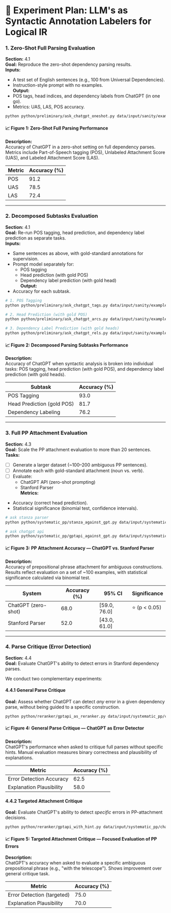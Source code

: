 # 🧪 Experiment Plan: LLM's as Syntactic Annotation Labelers for Logical IR


### 1. **Zero-Shot Full Parsing Evaluation**
**Section:** 4.1  
**Goal:** Reproduce the zero-shot dependency parsing results.  
**Inputs:**
- A test set of English sentences (e.g., 100 from Universal Dependencies).
- Instruction-style prompt with no examples.  
**Output:**
- POS tags, head indices, and dependency labels from ChatGPT (in one go).
- Metrics: UAS, LAS, POS accuracy.

```bash
python python/preliminary/ask_chatgpt_oneshot.py data/input/sanity/examples1.conllu --live_run --output_file data/output/sanity/examples1.conllu.ask_chatgpt_oneshot
```

#### 📈 Figure 1: Zero-Shot Full Parsing Performance

**Description:**  
Accuracy of ChatGPT in a zero-shot setting on full dependency parses. Metrics include Part-of-Speech tagging (POS), Unlabeled Attachment Score (UAS), and Labeled Attachment Score (LAS).

| Metric | Accuracy (%) |
|--------|---------------|
| POS    | 91.2          |
| UAS    | 78.5          |
| LAS    | 72.4          |

---

### 2. **Decomposed Subtasks Evaluation**
**Section:** 4.1  
**Goal:** Re-run POS tagging, head prediction, and dependency label prediction as separate tasks.  
**Inputs:**
- Same sentences as above, with gold-standard annotations for supervision.
- Prompt model separately for:
  - POS tagging
  - Head prediction (with gold POS)
  - Dependency label prediction (with gold head)  
**Output:**
- Accuracy for each subtask.

```bash
# 1. POS Tagging
python python/preliminary/ask_chatgpt_tags.py data/input/sanity/examples1.conllu --live_run --output_file data/output/sanity/examples1.conllu.ask_chatgpt_tags

# 2. Head Prediction (with gold POS)
python python/preliminary/ask_chatgpt_arcs.py data/input/sanity/examples1.conllu --live_run --output_file data/output/sanity/examples1.conllu.ask_chatgpt_arcs

# 3. Dependency Label Prediction (with gold heads)
python python/preliminary/ask_chatgpt_rels.py data/input/sanity/examples1.conllu --live_run --output_file data/output/sanity/examples1.conllu.ask_chatgpt_rels
```

#### 📈 Figure 2: Decomposed Parsing Subtasks Performance

**Description:**  
Accuracy of ChatGPT when syntactic analysis is broken into individual tasks: POS tagging, head prediction (with gold POS), and dependency label prediction (with gold heads).

| Subtask                    | Accuracy (%) |
|---------------------------|--------------|
| POS Tagging               | 93.0         |
| Head Prediction (gold POS)| 81.7         |
| Dependency Labeling       | 76.2         |

---

### 3. **Full PP Attachment Evaluation**
**Section:** 4.3  
**Goal:** Scale the PP attachment evaluation to more than 20 sentences.  
**Tasks:**
- [ ] Generate a larger dataset (~100–200 ambiguous PP sentences).
- [ ] Annotate each with gold-standard attachment (noun vs. verb).
- [ ] Evaluate:
  - ChatGPT API (zero-shot prompting)
  - Stanford Parser  
**Metrics:**
- Accuracy (correct head prediction).
- Statistical significance (binomial test, confidence intervals).

```bash
# ask stanza parser
python python/systematic_pp/stanza_against_gpt.py data/input/systematic_pp/chatgpt_generated_20.json --live_run --output_file data/output/systematic_pp/chatgpt_generated_20.stanza.conllu

# ask chatgpt api
python python/systematic_pp/gptapi_against_gpt.py data/input/systematic_pp/chatgpt_generated_20.json --live_run --output_base data/output/systematic_pp/chatgpt_generated_20.gptapi.json
```

#### 📈 Figure 3: PP Attachment Accuracy — ChatGPT vs. Stanford Parser

**Description:**  
Accuracy of prepositional phrase attachment for ambiguous constructions. Results reflect evaluation on a set of ~100 examples, with statistical significance calculated via binomial test.

| System           | Accuracy (%) | 95% CI           | Significance |
|------------------|--------------|------------------|--------------|
| ChatGPT (zero-shot) | 68.0         | [59.0, 76.0]     | ⭐ (p < 0.05) |
| Stanford Parser     | 52.0         | [43.0, 61.0]     |              |

---

### 4. **Parse Critique (Error Detection)**  
**Section:** 4.4  
**Goal:** Evaluate ChatGPT's ability to detect errors in Stanford dependency parses.  

We conduct two complementary experiments:

#### 4.4.1 **General Parse Critique**  
**Goal:** Assess whether ChatGPT can detect *any* error in a given dependency parse, without being guided to a specific construction.

```bash
python python/reranker/gptapi_as_reranker.py data/input/systematic_pp/chatgpt_generated_20.json --output_file data/output/reranker/chatgpt_generated_20.reranker.json
```

#### 📈 Figure 4: General Parse Critique — ChatGPT as Error Detector

**Description:**  
ChatGPT's performance when asked to critique full parses without specific hints. Manual evaluation measures binary correctness and plausibility of explanations.

| Metric                    | Accuracy (%) |
|---------------------------|--------------|
| Error Detection Accuracy  | 62.5         |
| Explanation Plausibility  | 58.0         |

#### 4.4.2 **Targeted Attachment Critique**  
**Goal:** Evaluate ChatGPT's ability to detect *specific* errors in PP-attachment decisions.

```bash
python python/reranker/gptapi_with_hint.py data/input/systematic_pp/chatgpt_generated_20.json --output_file data/output/reranker/chatgpt_generated_20.hint.json
```

#### 📈 Figure 5: Targeted Attachment Critique — Focused Evaluation of PP Errors

**Description:**  
ChatGPT's accuracy when asked to evaluate a specific ambiguous prepositional phrase (e.g., "with the telescope"). Shows improvement over general critique task.

| Metric                    | Accuracy (%) |
|---------------------------|--------------|
| Error Detection (targeted)| 75.0         |
| Explanation Plausibility  | 70.0         |

